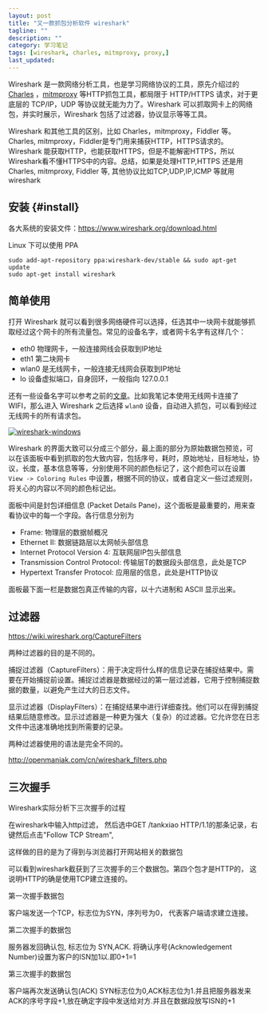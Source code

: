 ```yaml
---
layout: post
title: "又一款抓包分析软件 wireshark"
tagline: ""
description: ""
category: 学习笔记
tags: [wireshark, charles, mitmproxy, proxy,]
last_updated: 
---
```


Wireshark 是一款网络分析工具，也是学习网络协议的工具，原先介绍过的 [Charles](/post/2016/11/android-http-proxy-debug.html) ，[mitmproxy](/post/2017/02/mitmproxy.html) 等HTTP抓包工具，都局限于 HTTP/HTTPS 请求，对于更底层的 TCP/IP，UDP 等协议就无能为力了。Wireshark 可以抓取网卡上的网络包，并实时展示，Wireshark 包括了过滤器，协议显示等等工具。

Wireshark 和其他工具的区别，比如 Charles，mitmproxy，Fiddler 等。Charles, mitmproxy，Fiddler是专门用来捕获HTTP，HTTPS请求的。Wireshark 能获取HTTP，也能获取HTTPS，但是不能解密HTTPS，所以Wireshark看不懂HTTPS中的内容。总结，如果是处理HTTP,HTTPS 还是用Charles, mitmproxy, Fiddler 等, 其他协议比如TCP,UDP,IP,ICMP 等就用wireshark

## 安装 {#install}

各大系统的安装文件：<https://www.wireshark.org/download.html>

Linux 下可以使用 PPA

    sudo add-apt-repository ppa:wireshark-dev/stable && sudo apt-get update
    sudo apt-get install wireshark

## 简单使用

打开 Wireshark 就可以看到很多网络硬件可以选择，任选其中一块网卡就能够抓取经过这个网卡的所有流量包。常见的设备名字，或者网卡名字有这样几个：

- eth0 物理网卡，一般连接网线会获取到IP地址
- eth1 第二块网卡
- wlan0 是无线网卡，一般连接无线网会获取到IP地址
- lo 设备虚拟端口，自身回环，一般指向 127.0.0.1

还有一些设备名字可以参考之前的[文章](/post/2017/03/openwrt-settings-and-tips.html)。比如我笔记本使用无线网卡连接了WIFI，那么进入 Wireshark 之后选择 `wlan0` 设备，自动进入抓包，可以看到经过无线网卡的所有请求包。

<a data-flickr-embed="true"  href="https://www.flickr.com/gp/einverne/6736b4" title="wireshark-windows"><img src="https://farm5.staticflickr.com/4625/25916169768_f83330e856_c.jpg" alt="wireshark-windows"></a><script async src="//embedr.flickr.com/assets/client-code.js" charset="utf-8"></script>

Wireshark 的界面大致可以分成三个部分，最上面的部分为原始数据包预览，可以在该面板中看到抓取的包大致内容，包括序号，耗时，原始地址，目标地址，协议，长度，基本信息等等，分别使用不同的颜色标记了，这个颜色可以在设置 `View -> Coloring Rules` 中设置，根据不同的协议，或者自定义一些过滤规则，将关心的内容以不同的颜色标记出。

面板中间是封包详细信息 (Packet Details Pane)，这个面板是最重要的，用来查看协议中的每一个字段。各行信息分别为

- Frame:   物理层的数据帧概况 
- Ethernet II: 数据链路层以太网帧头部信息 
- Internet Protocol Version 4: 互联网层IP包头部信息 
- Transmission Control Protocol:  传输层T的数据段头部信息，此处是TCP 
- Hypertext Transfer Protocol:  应用层的信息，此处是HTTP协议

面板最下面一栏是数据包真正传输的内容，以十六进制和 ASCII 显示出来。

## 过滤器

https://wiki.wireshark.org/CaptureFilters

两种过滤器的目的是不同的。

捕捉过滤器（CaptureFilters）：用于决定将什么样的信息记录在捕捉结果中。需要在开始捕捉前设置。捕捉过滤器是数据经过的第一层过滤器，它用于控制捕捉数据的数量，以避免产生过大的日志文件。

显示过滤器（DisplayFilters）：在捕捉结果中进行详细查找。他们可以在得到捕捉结果后随意修改。显示过滤器是一种更为强大（复杂）的过滤器。它允许您在日志文件中迅速准确地找到所需要的记录。

两种过滤器使用的语法是完全不同的。

http://openmaniak.com/cn/wireshark_filters.php

## 三次握手

Wireshark实际分析下三次握手的过程

在wireshark中输入http过滤， 然后选中GET /tankxiao HTTP/1.1的那条记录，右键然后点击"Follow TCP Stream",

这样做的目的是为了得到与浏览器打开网站相关的数据包

可以看到wireshark截获到了三次握手的三个数据包。第四个包才是HTTP的， 这说明HTTP的确是使用TCP建立连接的。

第一次握手数据包

客户端发送一个TCP，标志位为SYN，序列号为0， 代表客户端请求建立连接。

第二次握手的数据包

服务器发回确认包, 标志位为 SYN,ACK. 将确认序号(Acknowledgement Number)设置为客户的ISN加1以.即0+1=1

第三次握手的数据包

客户端再次发送确认包(ACK) SYN标志位为0,ACK标志位为1.并且把服务器发来ACK的序号字段+1,放在确定字段中发送给对方.并且在数据段放写ISN的+1


